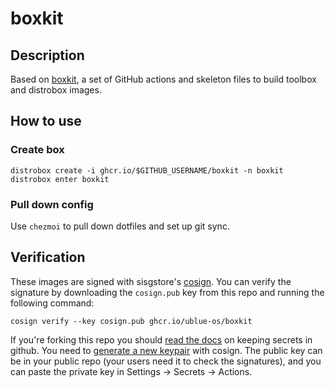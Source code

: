 # boxkit

## Description

Based on [boxkit](https://github.com/ublue-os/boxkit), a set of GitHub actions and skeleton files to build toolbox and distrobox images.

## How to use

### Create box

    distrobox create -i ghcr.io/$GITHUB_USERNAME/boxkit -n boxkit
    distrobox enter boxkit

### Pull down config

Use `chezmoi` to pull down dotfiles and set up git sync.

## Verification

These images are signed with sisgstore's [cosign](https://docs.sigstore.dev/cosign/overview/). You can verify the signature by downloading the `cosign.pub` key from this repo and running the following command:

    cosign verify --key cosign.pub ghcr.io/ublue-os/boxkit
    
If you're forking this repo you should [read the docs](https://docs.github.com/en/actions/security-guides/encrypted-secrets) on keeping secrets in github. You need to [generate a new keypair](https://docs.sigstore.dev/cosign/overview/) with cosign. The public key can be in your public repo (your users need it to check the signatures), and you can paste the private key in Settings -> Secrets -> Actions.
